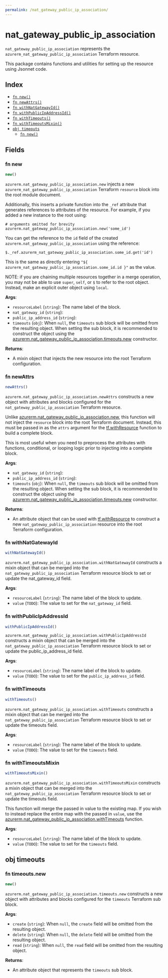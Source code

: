 ```yaml
---
permalink: /nat_gateway_public_ip_association/
---
```


# nat_gateway_public_ip_association

`nat_gateway_public_ip_association` represents the `azurerm_nat_gateway_public_ip_association` Terraform resource.



This package contains functions and utilities for setting up the resource using Jsonnet code.


## Index

* [`fn new()`](#fn-new)
* [`fn newAttrs()`](#fn-newattrs)
* [`fn withNatGatewayId()`](#fn-withnatgatewayid)
* [`fn withPublicIpAddressId()`](#fn-withpublicipaddressid)
* [`fn withTimeouts()`](#fn-withtimeouts)
* [`fn withTimeoutsMixin()`](#fn-withtimeoutsmixin)
* [`obj timeouts`](#obj-timeouts)
  * [`fn new()`](#fn-timeoutsnew)

## Fields

### fn new

```ts
new()
```


`azurerm.nat_gateway_public_ip_association.new` injects a new `azurerm_nat_gateway_public_ip_association` Terraform `resource`
block into the root module document.

Additionally, this inserts a private function into the `_ref` attribute that generates references to attributes of the
resource. For example, if you added a new instance to the root using:

    # arguments omitted for brevity
    azurerm.nat_gateway_public_ip_association.new('some_id')

You can get the reference to the `id` field of the created `azurerm.nat_gateway_public_ip_association` using the reference:

    $._ref.azurerm_nat_gateway_public_ip_association.some_id.get('id')

This is the same as directly entering `"${ azurerm_nat_gateway_public_ip_association.some_id.id }"` as the value.

NOTE: if you are chaining multiple resources together in a merge operation, you may not be able to use `super`, `self`,
or `$` to refer to the root object. Instead, make an explicit outer object using `local`.

**Args**:
  - `resourceLabel` (`string`): The name label of the block.
  - `nat_gateway_id` (`string`): 
  - `public_ip_address_id` (`string`): 
  - `timeouts` (`obj`):  When `null`, the `timeouts` sub block will be omitted from the resulting object. When setting the sub block, it is recommended to construct the object using the [azurerm.nat_gateway_public_ip_association.timeouts.new](#fn-natgatewaypublicipassociationtimeoutsnew) constructor.

**Returns**:
- A mixin object that injects the new resource into the root Terraform configuration.


### fn newAttrs

```ts
newAttrs()
```


`azurerm.nat_gateway_public_ip_association.newAttrs` constructs a new object with attributes and blocks configured for the `nat_gateway_public_ip_association`
Terraform resource.

Unlike [azurerm.nat_gateway_public_ip_association.new](#fn-natgatewaypublicipassociationnew), this function will not inject the `resource`
block into the root Terraform document. Instead, this must be passed in as the `attrs` argument for the
[tf.withResource](https://github.com/tf-libsonnet/core/tree/main/docs#fn-withresource) function to build a complete block.

This is most useful when you need to preprocess the attributes with functions, conditional, or looping logic prior to
injecting into a complete block.

**Args**:
  - `nat_gateway_id` (`string`): 
  - `public_ip_address_id` (`string`): 
  - `timeouts` (`obj`):  When `null`, the `timeouts` sub block will be omitted from the resulting object. When setting the sub block, it is recommended to construct the object using the [azurerm.nat_gateway_public_ip_association.timeouts.new](#fn-natgatewaypublicipassociationtimeoutsnew) constructor.

**Returns**:
  - An attribute object that can be used with [tf.withResource](https://github.com/tf-libsonnet/core/tree/main/docs#fn-withresource) to construct a new `nat_gateway_public_ip_association` resource into the root Terraform configuration.


### fn withNatGatewayId

```ts
withNatGatewayId()
```

`azurerm.nat_gateway_public_ip_association.withNatGatewayId` constructs a mixin object that can be merged into the `nat_gateway_public_ip_association`
Terraform resource block to set or update the nat_gateway_id field.



**Args**:
  - `resourceLabel` (`string`): The name label of the block to update.
  - `value` (`TODO`): The value to set for the `nat_gateway_id` field.


### fn withPublicIpAddressId

```ts
withPublicIpAddressId()
```

`azurerm.nat_gateway_public_ip_association.withPublicIpAddressId` constructs a mixin object that can be merged into the `nat_gateway_public_ip_association`
Terraform resource block to set or update the public_ip_address_id field.



**Args**:
  - `resourceLabel` (`string`): The name label of the block to update.
  - `value` (`TODO`): The value to set for the `public_ip_address_id` field.


### fn withTimeouts

```ts
withTimeouts()
```

`azurerm.nat_gateway_public_ip_association.withTimeouts` constructs a mixin object that can be merged into the `nat_gateway_public_ip_association`
Terraform resource block to set or update the timeouts field.



**Args**:
  - `resourceLabel` (`string`): The name label of the block to update.
  - `value` (`TODO`): The value to set for the `timeouts` field.


### fn withTimeoutsMixin

```ts
withTimeoutsMixin()
```

`azurerm.nat_gateway_public_ip_association.withTimeoutsMixin` constructs a mixin object that can be merged into the `nat_gateway_public_ip_association`
Terraform resource block to set or update the timeouts field.

This function will merge the passed in value to the existing map. If you wish
to instead replace the entire map with the passed in `value`, use the [azurerm.nat_gateway_public_ip_association.withTimeouts](TODO)
function.


**Args**:
  - `resourceLabel` (`string`): The name label of the block to update.
  - `value` (`TODO`): The value to set for the `timeouts` field.


## obj timeouts



### fn timeouts.new

```ts
new()
```


`azurerm.nat_gateway_public_ip_association.timeouts.new` constructs a new object with attributes and blocks configured for the `timeouts`
Terraform sub block.



**Args**:
  - `create` (`string`):  When `null`, the `create` field will be omitted from the resulting object.
  - `delete` (`string`):  When `null`, the `delete` field will be omitted from the resulting object.
  - `read` (`string`):  When `null`, the `read` field will be omitted from the resulting object.

**Returns**:
  - An attribute object that represents the `timeouts` sub block.

